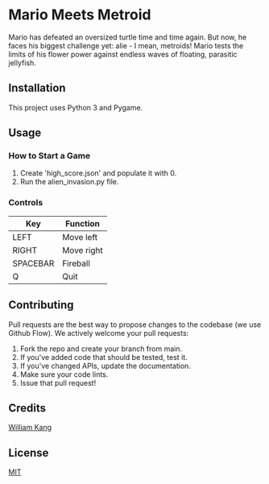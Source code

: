 # Mario Meets Metroid
Mario has defeated an oversized turtle time and time again. But now,
he faces his biggest challenge yet: alie - I mean, metroids! Mario
tests the limits of his flower power against endless waves of floating,
parasitic jellyfish.

## Installation
This project uses Python 3 and Pygame.

## Usage
### How to Start a Game
1. Create 'high_score.json' and populate it with 0.
1. Run the alien_invasion.py file.

### Controls
Key | Function
------------ | -------------
LEFT | Move left
RIGHT | Move right
SPACEBAR | Fireball
Q | Quit

## Contributing
Pull requests are the best way to propose changes to the codebase
(we use Github Flow). We actively welcome your pull requests:

1. Fork the repo and create your branch from main.
1. If you've added code that should be tested, test it.
1. If you've changed APIs, update the documentation.
1. Make sure your code lints.
1. Issue that pull request!

## Credits
[William Kang](https://github.com/willkang7)

## License
[MIT](LICENSE)
